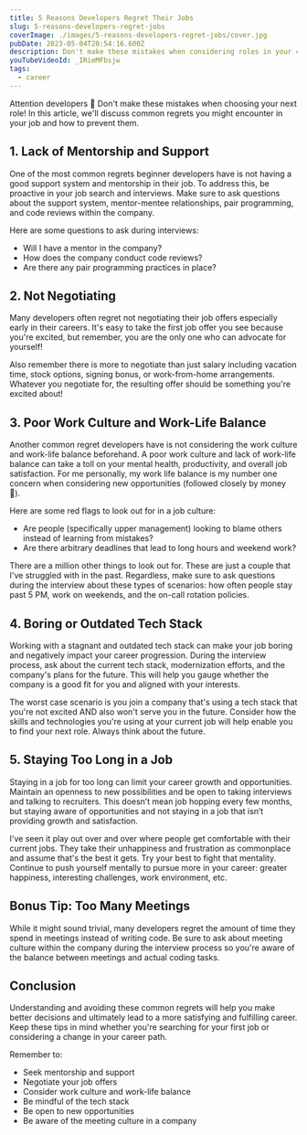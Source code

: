 ```yaml
---
title: 5 Reasons Developers Regret Their Jobs
slug: 5-reasons-developers-regret-jobs
coverImage: ./images/5-reasons-developers-regret-jobs/cover.jpg
pubDate: 2023-05-04T20:54:16.600Z
description: Don't make these mistakes when considering roles in your career. Make sure your next role is your best role!
youTubeVideoId: _IRieMFbsjw
tags:
  - career
---
```


Attention developers 👀 Don't make these mistakes when choosing your next role! In this article, we'll discuss common regrets you might encounter in your job and how to prevent them.

## 1. Lack of Mentorship and Support

One of the most common regrets beginner developers have is not having a good support system and mentorship in their job. To address this, be proactive in your job search and interviews. Make sure to ask questions about the support system, mentor-mentee relationships, pair programming, and code reviews within the company.

Here are some questions to ask during interviews:

- Will I have a mentor in the company?
- How does the company conduct code reviews?
- Are there any pair programming practices in place?

## 2. Not Negotiating

Many developers often regret not negotiating their job offers especially early in their careers. It's easy to take the first job offer you see because you're excited, but remember, you are the only one who can advocate for yourself!

Also remember there is more to negotiate than just salary including vacation time, stock options, signing bonus, or work-from-home arrangements. Whatever you negotiate for, the resulting offer should be something you're excited about!

## 3. Poor Work Culture and Work-Life Balance

Another common regret developers have is not considering the work culture and work-life balance beforehand. A poor work culture and lack of work-life balance can take a toll on your mental health, productivity, and overall job satisfaction. For me personally, my work life balance is my number one concern when considering new opportunities (followed closely by money 🥰).

Here are some red flags to look out for in a job culture:

- Are people (specifically upper management) looking to blame others instead of learning from mistakes?
- Are there arbitrary deadlines that lead to long hours and weekend work?

There are a million other things to look out for. These are just a couple that I've struggled with in the past. Regardless, make sure to ask questions during the interview about these types of scenarios: how often people stay past 5 PM, work on weekends, and the on-call rotation policies.

## 4. Boring or Outdated Tech Stack

Working with a stagnant and outdated tech stack can make your job boring and negatively impact your career progression. During the interview process, ask about the current tech stack, modernization efforts, and the company's plans for the future. This will help you gauge whether the company is a good fit for you and aligned with your interests.

The worst case scenario is you join a company that's using a tech stack that you're not excited AND also won't serve you in the future. Consider how the skills and technologies you're using at your current job will help enable you to find your next role. Always think about the future.

## 5. Staying Too Long in a Job

Staying in a job for too long can limit your career growth and opportunities. Maintain an openness to new possibilities and be open to taking interviews and talking to recruiters. This doesn’t mean job hopping every few months, but staying aware of opportunities and not staying in a job that isn’t providing growth and satisfaction.

I've seen it play out over and over where people get comfortable with their current jobs. They take their unhappiness and frustration as commonplace and assume that's the best it gets. Try your best to fight that mentality. Continue to push yourself mentally to pursue more in your career: greater happiness, interesting challenges, work environment, etc.

## Bonus Tip: Too Many Meetings

While it might sound trivial, many developers regret the amount of time they spend in meetings instead of writing code. Be sure to ask about meeting culture within the company during the interview process so you're aware of the balance between meetings and actual coding tasks.

## Conclusion

Understanding and avoiding these common regrets will help you make better decisions and ultimately lead to a more satisfying and fulfilling career. Keep these tips in mind whether you're searching for your first job or considering a change in your career path.

Remember to:

- Seek mentorship and support
- Negotiate your job offers
- Consider work culture and work-life balance
- Be mindful of the tech stack
- Be open to new opportunities
- Be aware of the meeting culture in a company
